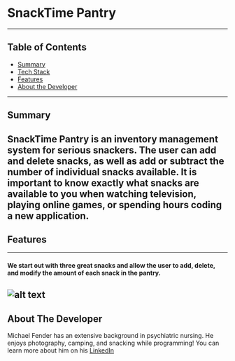# SnackTime Pantry
---
## Table of Contents
* [Summary](#summary)
* [Tech Stack](#techStack)
* [Features](#features)
* [About the Developer](#about)
---
## <a name="summary"></a>Summary
**SnackTime Pantry** is an inventory management system for serious snackers.  The user can add and delete snacks, as well as add or subtract the number of individual snacks available.  It is important to know exactly what snacks are available to you when watching television, playing online games, or spending hours coding a new application.
---
## <a name="features"></a>Features
***
#### We start out with three great snacks and allow the user to add, delete, and modify the amount of each snack in the pantry.
![alt text](https://github.com/MichaelFeneder/snacktime-foundations-capstone/blob/main/SnackTime.gif)
---
## <a name="about"></a>About The Developer
Michael Fender has an extensive background in psychiatric nursing.  He enjoys photography, camping, and snacking while programming!  You can learn more about him on his [LinkedIn](https://www.linkedin.com/in/michael-fender-57652b124/)


